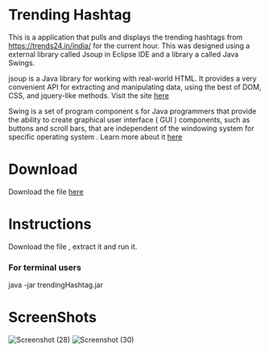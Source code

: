  # Trending Hashtag 
 
This is a application that pulls and displays the trending hashtags from https://trends24.in/india/ for the current hour. This was designed using a external library called Jsoup  in Eclipse IDE and a library a called Java Swings.

jsoup is a Java library for working with real-world HTML. It provides a very convenient API for extracting and manipulating data, using the best of DOM, CSS, and jquery-like methods.
Visit the site [here](https://jsoup.org/) 

Swing is a set of program component s for Java programmers that provide the ability to create graphical user interface ( GUI ) components, such as buttons and scroll bars, that are independent of the windowing system for specific operating system .
Learn more about it [here](https://www.javatpoint.com/java-swing)


# Download 

Download the file [here](https://github.com/SoumyaKB96/hashtag/archive/master.zip
)



# Instructions 

Download the file , extract it and run it.


### For terminal users

java -jar trendingHashtag.jar 





# ScreenShots

![Screenshot (28)](https://user-images.githubusercontent.com/42297139/65244720-cb631380-db08-11e9-8a6a-cdc90e345706.png)
![Screenshot (30)](https://user-images.githubusercontent.com/42297139/65244723-cb631380-db08-11e9-9a76-d0f06152f22a.png)




